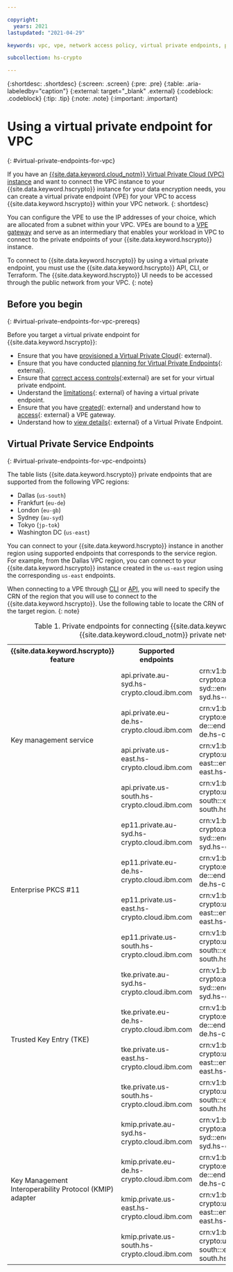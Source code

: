 ```yaml
---

copyright:
  years: 2021
lastupdated: "2021-04-29"

keywords: vpc, vpe, network access policy, virtual private endpoints, private gateway

subcollection: hs-crypto

---
```


{:shortdesc: .shortdesc}
{:screen: .screen}
{:pre: .pre}
{:table: .aria-labeledby="caption"}
{:external: target="_blank" .external}
{:codeblock: .codeblock}
{:tip: .tip}
{:note: .note}
{:important: .important}


# Using a virtual private endpoint for VPC
{: #virtual-private-endpoints-for-vpc}

If you have an [{{site.data.keyword.cloud_notm}} Virtual Private Cloud (VPC) instance](/docs/vpc?topic=vpc-getting-started) and want to connect the VPC instance to your {{site.data.keyword.hscrypto}} instance for your data encryption needs, you can create a virtual private endpoint (VPE) for your VPC to access {{site.data.keyword.hscrypto}} within your VPC network.
{: shortdesc}

You can configure the VPE to use the IP addresses of your choice, which are allocated from a subnet within your VPC. VPEs are bound to a [VPE gateway](/docs/vpc?topic=vpc-about-vpe) and serve as an intermediary that enables your workload in VPC to connect to the private endpoints of your {{site.data.keyword.hscrypto}} instance.

To connect to {{site.data.keyword.hscrypto}} by using a virtual private endpoint, you must use the {{site.data.keyword.hscrypto}} API, CLI, or Terraform. The {{site.data.keyword.hscrypto}} UI needs to be accessed through the public network from your VPC.
{: note}

## Before you begin
{: #virtual-private-endpoints-for-vpc-prereqs}

Before you target a virtual private endpoint for {{site.data.keyword.hscrypto}}:

- Ensure that you have [provisioned a Virtual Private Cloud](/docs/vpc?topic=vpc-getting-started){: external}.
- Ensure that you have conducted [planning for Virtual Private Endpoints](/docs/vpc?topic=vpc-planning-considerations){: external}.
- Ensure that [correct access controls](/docs/vpc?topic=vpc-vpe-configuring-acls){:external} are set for your virtual private endpoint.
- Understand the [limitations](/docs/vpc?topic=vpc-limitations-vpe){: external} of having a virtual private endpoint.
- Ensure that you have [created](/docs/vpc?topic=vpc-ordering-endpoint-gateway){: external} and understand how to
  [access](/docs/vpc?topic=vpc-accessing-vpe-after-setup){: external} a VPE gateway.
- Understand how to [view details](/docs/vpc?topic=vpc-vpe-viewing-details-of-an-endpoint-gateway){: external} of
  a Virtual Private Endpoint.

## Virtual Private Service Endpoints
{: #virtual-private-endpoints-for-vpc-endpoints}

The table lists {{site.data.keyword.hscrypto}} private endpoints that are supported from the following VPC regions:

- Dallas (`us-south`)
- Frankfurt (`eu-de`)
- London (`eu-gb`)
- Sydney (`au-syd`)
- Tokyo (`jp-tok`)
- Washington DC (`us-east`)

You can connect to your {{site.data.keyword.hscrypto}} instance in another region using supported endpoints that corresponds to the service region. For example, from the Dallas VPC region, you can connect to your {{site.data.keyword.hscrypto}} instance created in the `us-east` region using the corresponding `us-east` endpoints.

When connecting to a VPE through [CLI](/docs/vpc?topic=vpc-ordering-endpoint-gateway#vpe-ordering-cli) or [API](/docs/vpc?topic=vpc-ordering-endpoint-gateway#vpe-ordering-api), you will need to specify the CRN of the region that you will use to connect to the {{site.data.keyword.hscrypto}}. Use the following table to locate the CRN of the target region.
{: note}

<table>
  
  <tr>
    <th>{{site.data.keyword.hscrypto}} feature</th>
    <th>Supported endpoints</th>
    <th>CRN</th>
  </tr>

  <tr>
    <td rowspan="4">Key management service</td>
    <td>api.private.au-syd.hs-crypto.cloud.ibm.com</td>
    <td>crn:v1:bluemix:public:hs-crypto:au-syd:::endpoint:api.private.au-syd.hs-crypto.cloud.ibm.com</td>
  </tr>
  <tr>
    <td>api.private.eu-de.hs-crypto.cloud.ibm.com</td>
    <td>crn:v1:bluemix:public:hs-crypto:eu-de:::endpoint:api.private.eu-de.hs-crypto.cloud.ibm.com</td>
  </tr>
  <tr>
    <td>api.private.us-east.hs-crypto.cloud.ibm.com</td>
    <td>crn:v1:bluemix:public:hs-crypto:us-east:::endpoint:api.private.us-east.hs-crypto.cloud.ibm.com</td>
  </tr>
  <tr>
    <td>api.private.us-south.hs-crypto.cloud.ibm.com</td>
    <td>crn:v1:bluemix:public:hs-crypto:us-south:::endpoint:api.private.us-south.hs-crypto.cloud.ibm.com</td>
  </tr>
  
  

  <tr>
    <td rowspan="4">Enterprise PKCS #11</td>
    <td>ep11.private.au-syd.hs-crypto.cloud.ibm.com</td>
    <td>crn:v1:bluemix:public:hs-crypto:au-syd:::endpoint:ep11.private.au-syd.hs-crypto.cloud.ibm.com</td>
  </tr>
  <tr>
    <td>ep11.private.eu-de.hs-crypto.cloud.ibm.com</td>
    <td>crn:v1:bluemix:public:hs-crypto:eu-de:::endpoint:ep11.private.eu-de.hs-crypto.cloud.ibm.com</td>
  </tr>
  <tr>
    <td>ep11.private.us-east.hs-crypto.cloud.ibm.com</td>
    <td>crn:v1:bluemix:public:hs-crypto:us-east:::endpoint:ep11.private.us-east.hs-crypto.cloud.ibm.com</td>
  </tr>
  <tr>
    <td>ep11.private.us-south.hs-crypto.cloud.ibm.com</td>
    <td>crn:v1:bluemix:public:hs-crypto:us-south:::endpoint:ep11.private.us-south.hs-crypto.cloud.ibm.com</td>
  </tr>
  
  
  <tr>
    <td rowspan="4">Trusted Key Entry (TKE)</td>
    <td>tke.private.au-syd.hs-crypto.cloud.ibm.com</td>
    <td>crn:v1:bluemix:public:hs-crypto:au-syd:::endpoint:tke.private.au-syd.hs-crypto.cloud.ibm.com</td>
  </tr>
  <tr>
    <td>tke.private.eu-de.hs-crypto.cloud.ibm.com</td>
    <td>crn:v1:bluemix:public:hs-crypto:eu-de:::endpoint:tke.private.eu-de.hs-crypto.cloud.ibm.com</td>
  </tr>
  <tr>
    <td>tke.private.us-east.hs-crypto.cloud.ibm.com</td>
    <td>crn:v1:bluemix:public:hs-crypto:us-east:::endpoint:tke.private.us-east.hs-crypto.cloud.ibm.com</td>
  </tr>
  <tr>
    <td>tke.private.us-south.hs-crypto.cloud.ibm.com</td>
    <td>crn:v1:bluemix:public:hs-crypto:us-south:::endpoint:tke.private.us-south.hs-crypto.cloud.ibm.com</td>
  </tr>
  
  
  <tr>
    <td rowspan="4">Key Management Interoperability Protocol (KMIP) adapter</td>
    <td>kmip.private.au-syd.hs-crypto.cloud.ibm.com</td>
    <td>crn:v1:bluemix:public:hs-crypto:au-syd:::endpoint:kmip.private.au-syd.hs-crypto.cloud.ibm.com</td>
  </tr>
  <tr>
    <td>kmip.private.eu-de.hs-crypto.cloud.ibm.com</td>
    <td>crn:v1:bluemix:public:hs-crypto:eu-de:::endpoint:kmip.private.eu-de.hs-crypto.cloud.ibm.com</td>
  </tr>
  <tr>
    <td>kmip.private.us-east.hs-crypto.cloud.ibm.com</td>
    <td>crn:v1:bluemix:public:hs-crypto:us-east:::endpoint:kmip.private.us-east.hs-crypto.cloud.ibm.com</td>
  </tr>
  <tr>
    <td>kmip.private.us-south.hs-crypto.cloud.ibm.com</td>
    <td>crn:v1:bluemix:public:hs-crypto:us-south:::endpoint:kmip.private.us-south.hs-crypto.cloud.ibm.com</td>
  </tr>
  
  
  <caption>Table 1. Private endpoints for connecting {{site.data.keyword.hscrypto}} over {{site.data.keyword.cloud_notm}} private network</caption>
</table>
